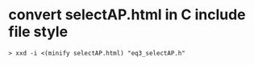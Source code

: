 # convert selectAP.html in C include file style

```
> xxd -i <(minify selectAP.html) "eq3_selectAP.h"
```